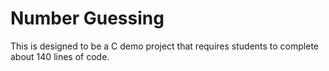 # Number Guessing

This is designed to be a C demo project that requires students to complete about 140 lines of code. 